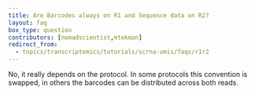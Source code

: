 ```yaml
---
title: Are Barcodes always on R1 and Sequence data on R2?
layout: faq
box_type: question
contributors: [nomadscientist,mtekman]
redirect_from:
  - topics/transcriptomics/tutorials/scrna-umis/faqs/r1r2
---
```


No, it really depends on the protocol. In some protocols this convention is swapped, in others the barcodes can be distributed across both reads.


